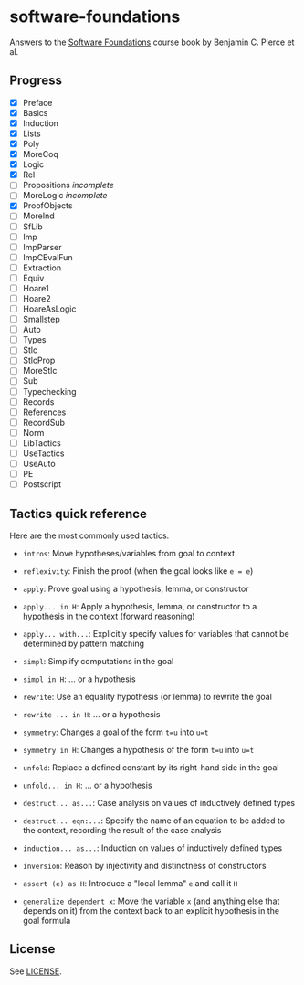 # software-foundations

Answers to the [Software Foundations][] course book by Benjamin C. Pierce et al.

## Progress

- [x] Preface
- [x] Basics
- [x] Induction
- [x] Lists
- [x] Poly
- [x] MoreCoq
- [x] Logic
- [x] Rel
- [ ] Propositions *incomplete*
- [ ] MoreLogic *incomplete*
- [x] ProofObjects
- [ ] MoreInd
- [ ] SfLib
- [ ] Imp
- [ ] ImpParser
- [ ] ImpCEvalFun
- [ ] Extraction
- [ ] Equiv
- [ ] Hoare1
- [ ] Hoare2
- [ ] HoareAsLogic
- [ ] Smallstep
- [ ] Auto
- [ ] Types
- [ ] Stlc
- [ ] StlcProp
- [ ] MoreStlc
- [ ] Sub
- [ ] Typechecking
- [ ] Records
- [ ] References
- [ ] RecordSub
- [ ] Norm
- [ ] LibTactics
- [ ] UseTactics
- [ ] UseAuto
- [ ] PE
- [ ] Postscript

## Tactics quick reference

Here are the most commonly used tactics.

- `intros`:
  Move hypotheses/variables from goal to context

- `reflexivity`:
  Finish the proof (when the goal looks like `e = e`)

- `apply`:
  Prove goal using a hypothesis, lemma, or constructor

- `apply... in H`:
  Apply a hypothesis, lemma, or constructor to a hypothesis in
  the context (forward reasoning)

- `apply... with...`:
  Explicitly specify values for variables that cannot be
  determined by pattern matching

- `simpl`:
  Simplify computations in the goal

- `simpl in H`:
  ... or a hypothesis

- `rewrite`:
  Use an equality hypothesis (or lemma) to rewrite the goal

- `rewrite ... in H`:
  ... or a hypothesis

- `symmetry`:
  Changes a goal of the form `t=u` into `u=t`

- `symmetry in H`:
  Changes a hypothesis of the form `t=u` into `u=t`

- `unfold`:
  Replace a defined constant by its right-hand side in the goal

- `unfold... in H`:
  ... or a hypothesis

- `destruct... as...`:
  Case analysis on values of inductively defined types

- `destruct... eqn:...`:
  Specify the name of an equation to be added to the context,
  recording the result of the case analysis

- `induction... as...`:
  Induction on values of inductively defined types

- `inversion`:
  Reason by injectivity and distinctness of constructors

- `assert (e) as H`:
  Introduce a "local lemma" `e` and call it `H`

- `generalize dependent x`:
  Move the variable `x` (and anything else that depends on it)
  from the context back to an explicit hypothesis in the goal
  formula

## License

See [LICENSE][].

[Software Foundations]: http://www.cis.upenn.edu/~bcpierce/sf/current/
[LICENSE]: ./LICENSE
